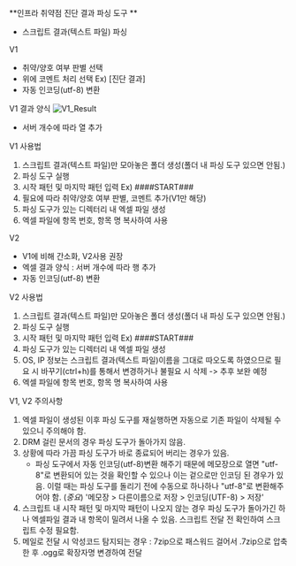 **인프라 취약점 진단 결과 파싱 도구
**
- 스크립트 결과(텍스트 파일) 파싱



V1
- 취약/양호 여부 판별 선택
- 위에 코멘트 처리 선택
  Ex) [진단 결과]
- 자동 인코딩(utf-8) 변환

V1 결과 양식
![V1_Result](https://user-images.githubusercontent.com/17823031/123603679-14dfa700-d835-11eb-8bc4-9f88d35b8826.jpg)
- 서버 개수에 따라 열 추가

V1 사용법
1) 스크립트 결과(텍스트 파일)만 모아놓은 폴더 생성(폴더 내 파싱 도구 있으면 안됨.)
2) 파싱 도구 실행
3) 시작 패턴 및 마지막 패턴 입력
   Ex) ####START###
4) 필요에 따라 취약/양호 여부 판별, 코멘트 추가(V1만 해당)
5) 파싱 도구가 있는 디렉터리 내 엑셀 파일 생성  
6) 엑셀 파일에 항목 번호, 항목 명 복사하여 사용

V2
- V1에 비해 간소화, V2사용 권장
- 엑셀 결과 양식 : 서버 개수에 따라 행 추가
- 자동 인코딩(utf-8) 변환

V2 사용법
1) 스크립트 결과(텍스트 파일)만 모아놓은 폴더 생성(폴더 내 파싱 도구 있으면 안됨.)
2) 파싱 도구 실행
3) 시작 패턴 및 마지막 패턴 입력
   Ex) ####START###
4) 파싱 도구가 있는 디렉터리 내 엑셀 파일 생성  
5) OS, IP 정보는 스크립트 결과(텍스트 파일)이름을 그대로 따오도록 하였으므로 필요 시 바꾸기(ctrl+h)를 통해서 변경하거나 불필요 시 삭제 -> 추후 보완 예정
6) 엑셀 파일에 항목 번호, 항목 명 복사하여 사용


V1, V2 주의사항
1) 엑셀 파일이 생성된 이후 파싱 도구를 재실행하면 자동으로 기존 파일이 삭제될 수 있으니 주의해야 함.
2) DRM 걸린 문서의 경우 파싱 도구가 돌아가지 않음.
3) 상황에 따라 가끔 파싱 도구가 바로 종료되어 버리는 경우가 있음.
   - 파싱 도구에서 자동 인코딩(utf-8)변환 해주기 때문에 메모장으로 열면 "utf-8"로 변환되어 있는 것을 확인할 수 있으나 이는 겉으로만 인코딩 된 경우가 있음. 이럴 때는 파싱 도구를 돌리기 전에 수동으로 하나하나 "utf-8"로 변환해주어야 함. (*중요*)
   '메모장 > 다른이름으로 저장 > 인코딩(UTF-8) > 저장' 
4) 스크립트 내 시작 패턴 및 마지막 패턴이 나오지 않는 경우 파싱 도구가 돌아가긴 하나 엑셀파일 결과 내 항목이 밀려서 나올 수 있음. 스크립트 전달 전 확인하여 스크립트 수정 필요함.
5) 메일로 전달 시 악성코드 탐지되는 경우 : 7zip으로 패스워드 걸어서 .7zip으로 압축한 후 .ogg로 확장자명 변경하여 전달
